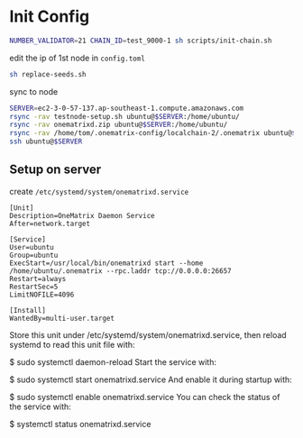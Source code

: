# Init Config

```bash
NUMBER_VALIDATOR=21 CHAIN_ID=test_9000-1 sh scripts/init-chain.sh
```

edit the ip of 1st node in `config.toml`

```bash
sh replace-seeds.sh
```

sync to node

```bash
SERVER=ec2-3-0-57-137.ap-southeast-1.compute.amazonaws.com
rsync -rav testnode-setup.sh ubuntu@$SERVER:/home/ubuntu/
rsync -rav onematrixd.zip ubuntu@$SERVER:/home/ubuntu/
rsync -rav /home/tom/.onematrix-config/localchain-2/.onematrix ubuntu@$SERVER:/home/ubuntu/
ssh ubuntu@$SERVER 
```

## Setup on server

create `/etc/systemd/system/onematrixd.service`

```text
[Unit]
Description=OneMatrix Daemon Service
After=network.target

[Service]
User=ubuntu
Group=ubuntu
ExecStart=/usr/local/bin/onematrixd start --home /home/ubuntu/.onematrix --rpc.laddr tcp://0.0.0.0:26657
Restart=always
RestartSec=5
LimitNOFILE=4096

[Install]
WantedBy=multi-user.target

```

Store this unit under /etc/systemd/system/onematrixd.service, then reload systemd to read this unit file with:

$ sudo systemctl daemon-reload
Start the service with:

$ sudo systemctl start onematrixd.service
And enable it during startup with:

$ sudo systemctl enable onematrixd.service
You can check the status of the service with:

$ systemctl status onematrixd.service
